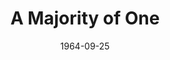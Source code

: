 ---
title: A Majority of One
date: 1964-09-25
closing_date: 1964-10-03
layout: productions
featured_image:
image_caption:
image_credit:
playbill:
Theatre: Theatre Jacksonville
Venue: Little Theatre
cast:
- Mrs. Rubin: Doris Thornhill
- Mrs. Jacoby: Thelma Baker
- Alice Black: Casey Koplar
- Jerome Black: Malcolm Korner
- Lady Passenger: Charlotte Smotherman
- Koichi Asano: Ernest Goldsmith
- Steward: Jerry Bolton
- Eddie: Tim McManus
- Tateshi: Cathy Perry
- Ayako Asano: Gladys Witten
- Noketi: Betty Miyanaga
- Captain Norcross: Gene Moore
crew:
- Director: George Ballis
- Set and Lighting Design: Larry Riddle
- Stage Manager: Terry McIntyre
- Lighting:
  - Peggy miller
  - Chase Ambler
- Costumes:
  - Ruth Coleman
  - Ruth Perry
  - Walter Russell Sargent
  - Jean Lucas
  - Marguerite Ellingham
  - Agatha Norvell
  - Liz Collins
  - Gwen Lindsay
  - Grace Kelley
  - Frank Ridge
- Make-up:
  - Bill Gibbs
  - Gertrude Moller
  - Polly Clendening
  - Marshall Grauer
  - Annette Grauer
- Properties:
  - Esther Barnes
  - Gladys Dale
  - Galdys Witten
  - Mary Holland
  - Gayle Swymer
  - Ruth Glezen
  - Eula Walters
  - Olivia Rusinek
  - Charlotte Smotherman
- Set Crew:
  - Tim McManus
  - Dixie Cohen
  - Gladys Dale
  - Ruth Glezen
  - Annette Grauer
  - Marshall Grauer
  - Steve Williams
  - French Harvey
  - Marshall Nazworth
  - Gene Moore
  - Gladys Witten
  - Gwyda Agnew
  - Ellen Black
  - Betty Bell
  - Dottie Wells
  - Robert Agnew
  - Abbey Fink
- Sound: David Howard
- Program Cover: Richard Lyons
external_links:
---